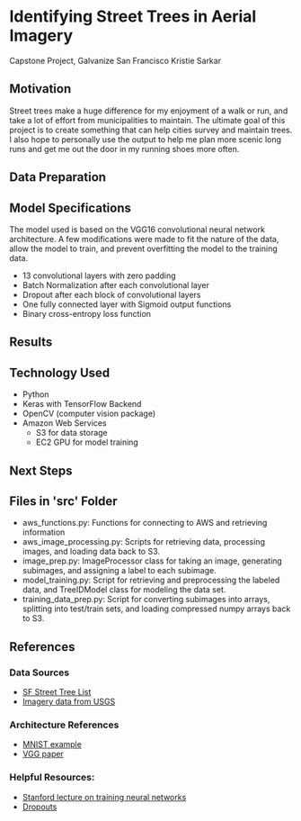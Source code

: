 # Identifying Street Trees in Aerial Imagery
Capstone Project, Galvanize San Francisco
Kristie Sarkar

## Motivation
Street trees make a huge difference for my enjoyment of a walk or run, and take a lot of effort from municipalities to maintain. The ultimate goal of this project is to create something that can help cities survey and maintain trees. I also hope to personally use the output to help me plan more scenic long runs and get me out the door in my running shoes more often.

## Data Preparation


## Model Specifications

The model used is based on the VGG16 convolutional neural network architecture. A few modifications were made to fit the nature of the data, allow the model to train, and prevent overfitting the model to the training data.

- 13 convolutional layers with zero padding
- Batch Normalization after each convolutional layer
- Dropout after each block of convolutional layers
- One fully connected layer with Sigmoid output functions
- Binary cross-entropy loss function

## Results

## Technology Used
- Python
- Keras with TensorFlow Backend
- OpenCV (computer vision package)
- Amazon Web Services
  - S3 for data storage
  - EC2 GPU for model training

## Next Steps

## Files in 'src' Folder

- aws_functions.py: Functions for connecting to AWS and retrieving information
- aws_image_processing.py: Scripts for retrieving data, processing images, and loading data back to S3.
- image_prep.py: ImageProcessor class for taking an image, generating subimages, and assigning a label to each subimage.
- model_training.py: Script for retrieving and preprocessing the labeled data, and TreeIDModel class for modeling the data set.
- training_data_prep.py: Script for converting subimages into arrays, splitting into test/train sets, and loading compressed numpy arrays back to S3.

## References

### Data Sources
- [SF Street Tree List](https://data.sfgov.org/City-Infrastructure/Street-Tree-List/tkzw-k3nq)
- [Imagery data from USGS](https://lta.cr.usgs.gov/high_res_ortho)

### Architecture References
- [MNIST example](https://github.com/keras-team/keras/blob/master/examples/mnist_cnn.py)
- [VGG paper](https://arxiv.org/pdf/1409.1556.pdf)

### Helpful Resources:
- [Stanford lecture on training neural networks](http://cs231n.stanford.edu/slides/2017/cs231n_2017_lecture6.pdf)
- [Dropouts](https://www.cs.toronto.edu/~hinton/absps/JMLRdropout.pdf)
